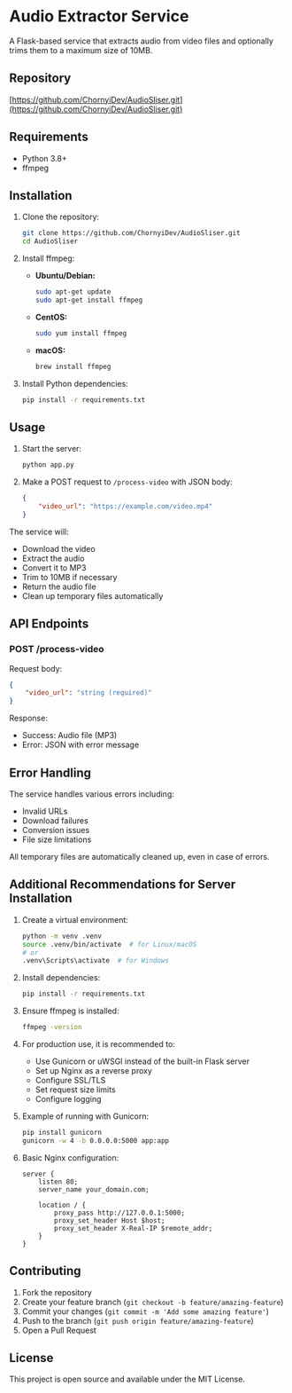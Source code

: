 # Audio Extractor Service

A Flask-based service that extracts audio from video files and optionally trims them to a maximum size of 10MB.

## Repository

[https://github.com/ChornyiDev/AudioSliser.git](https://github.com/ChornyiDev/AudioSliser.git)

## Requirements

- Python 3.8+
- ffmpeg

## Installation

1. Clone the repository:
   ```bash
   git clone https://github.com/ChornyiDev/AudioSliser.git
   cd AudioSliser
   ```

2. Install ffmpeg:

   - **Ubuntu/Debian:**
     ```bash
     sudo apt-get update
     sudo apt-get install ffmpeg
     ```

   - **CentOS:**
     ```bash
     sudo yum install ffmpeg
     ```

   - **macOS:**
     ```bash
     brew install ffmpeg
     ```

3. Install Python dependencies:
   ```bash
   pip install -r requirements.txt
   ```

## Usage

1. Start the server:
   ```bash
   python app.py
   ```

2. Make a POST request to `/process-video` with JSON body:
   ```json
   {
       "video_url": "https://example.com/video.mp4"
   }
   ```

The service will:
- Download the video
- Extract the audio
- Convert it to MP3
- Trim to 10MB if necessary
- Return the audio file
- Clean up temporary files automatically

## API Endpoints

### POST /process-video

Request body:
```json
{
    "video_url": "string (required)"
}
```

Response:
- Success: Audio file (MP3)
- Error: JSON with error message

## Error Handling

The service handles various errors including:
- Invalid URLs
- Download failures
- Conversion issues
- File size limitations

All temporary files are automatically cleaned up, even in case of errors.

## Additional Recommendations for Server Installation

1. Create a virtual environment:
   ```bash
   python -m venv .venv
   source .venv/bin/activate  # for Linux/macOS
   # or
   .venv\Scripts\activate  # for Windows
   ```

2. Install dependencies:
   ```bash
   pip install -r requirements.txt
   ```

3. Ensure ffmpeg is installed:
   ```bash
   ffmpeg -version
   ```

4. For production use, it is recommended to:
   - Use Gunicorn or uWSGI instead of the built-in Flask server
   - Set up Nginx as a reverse proxy
   - Configure SSL/TLS
   - Set request size limits
   - Configure logging

5. Example of running with Gunicorn:
   ```bash
   pip install gunicorn
   gunicorn -w 4 -b 0.0.0.0:5000 app:app
   ```

6. Basic Nginx configuration:
   ```nginx
   server {
       listen 80;
       server_name your_domain.com;

       location / {
           proxy_pass http://127.0.0.1:5000;
           proxy_set_header Host $host;
           proxy_set_header X-Real-IP $remote_addr;
       }
   }
   ```

## Contributing

1. Fork the repository
2. Create your feature branch (`git checkout -b feature/amazing-feature`)
3. Commit your changes (`git commit -m 'Add some amazing feature'`)
4. Push to the branch (`git push origin feature/amazing-feature`)
5. Open a Pull Request

## License

This project is open source and available under the MIT License.
```
